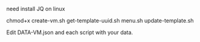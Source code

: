need install JQ on linux

chmod+x create-vm.sh get-template-uuid.sh menu.sh update-template.sh

Edit DATA-VM.json and each script with your data.
